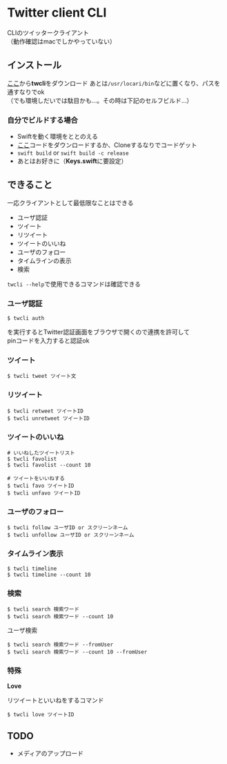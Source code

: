# Twitter client CLI
CLIのツイッタークライアント  
（動作確認はmacでしかやっていない）

## インストール

[ここ](https://github.com/anzfactory/TwitterClientCLI/releases/latest)から**twcli**をダウンロード
あとは`/usr/locari/bin`などに置くなり、パスを通すなりでok  
（でも環境しだいでは駄目かも...。その時は下記のセルフビルド...）

### 自分でビルドする場合

* Swiftを動く環境をととのえる
* [ここ](https://github.com/anzfactory/TwitterClientCLI/releases/latest)コードをダウンロードするか、Cloneするなりでコードゲット
* `swift build` or `swift build -c release`
* あとはお好きに（**Keys.swift**に要設定）

## できること

一応クライアントとして最低限なことはできる

* ユーザ認証  
* ツイート  
* リツイート  
* ツイートのいいね  
* ユーザのフォロー  
* タイムラインの表示  
* 検索  

`twcli --help`で使用できるコマンドは確認できる

### ユーザ認証

```
$ twcli auth
```

を実行するとTwitter認証画面をブラウザで開くので連携を許可して  
pinコードを入力すると認証ok

### ツイート

```
$ twcli tweet ツイート文
```

### リツイート

```
$ twcli retweet ツイートID
$ twcli unretweet ツイートID
```

### ツイートのいいね

```
# いいねしたツイートリスト
$ twcli favolist
$ twcli favolist --count 10

# ツイートをいいねする
$ twcli favo ツイートID
$ twcli unfavo ツイートID
```

### ユーザのフォロー

```
$ twcli follow ユーザID or スクリーンネーム
$ twcli unfollow ユーザID or スクリーンネーム
```

### タイムライン表示

```
$ twcli timeline
$ twcli timeline --count 10
```

### 検索

```
$ twcli search 検索ワード
$ twcli search 検索ワード --count 10
```

ユーザ検索

```
$ twcli search 検索ワード --fromUser
$ twcli search 検索ワード --count 10 --fromUser
```

### 特殊

**Love**

リツイートといいねをするコマンド

```
$ twcli love ツイートID
```

## TODO

* メディアのアップロード  